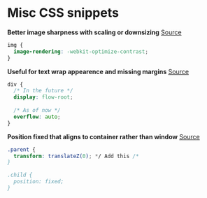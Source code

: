 # Misc CSS snippets

**Better image sharpness with scaling or downsizing** [Source](https://medium.freecodecamp.org/-898b38a6c0e1)

```css
img {
  image-rendering: -webkit-optimize-contrast;
}
```

**Useful for text wrap appearence and missing margins** [Source](https://www.smashingmagazine.com/2017/12/understanding-css-layout-block-formatting-context/)

```css
div {
  /* In the future */
  display: flow-root;
  
  /* As of now */
  overflow: auto;
}
```

**Position fixed that aligns to container rather than window** [Source](https://medium.com/@peedutuisk/lesser-known-css-quirks-oddities-and-advanced-tips-css-is-awesome-8ee3d16295bb)

```css
.parent {
  transform: translateZ(0); */ Add this /*
}

.child {
  position: fixed;
}
```
